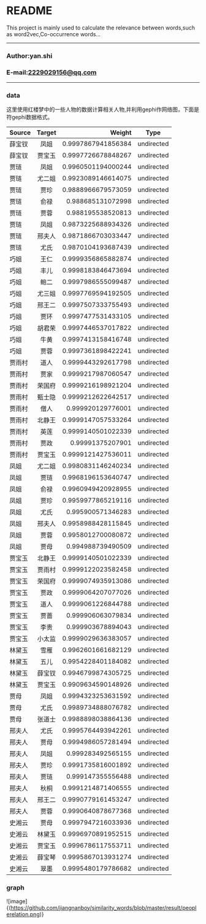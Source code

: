 README
===========================
This project is mainly used to calculate the relevance between words,such as word2vec,Co-occurrence words...
****
### Author:yan.shi
### E-mail:2229029156@qq.com
****
### data
这里使用红楼梦中的一些人物的数据计算相关人物,并利用gephi作网络图，下面是符gephi数据格式。

Source|Target|Weight|Type
| ---------- |:-----------:| -------------------:| :-----------:|
|薛宝钗|凤姐|0.9997867941856384|undirected|
|薛宝钗|贾宝玉|0.9997726678848267|undirected|
|贾琏|凤姐|0.9960501194000244|undirected|
|贾琏|尤二姐|0.9923089146614075|undirected|
|贾琏|贾珍|0.9888966679573059|undirected|
|贾琏|俞禄|0.988685131072998|undirected|
|贾琏|贾蓉|0.988195538520813|undirected|
|贾琏|凤姐|0.9873225688934326|undirected|
|贾琏|邢夫人|0.9871866703033447|undirected|
|贾琏|尤氏|0.9870104193687439|undirected|
|巧姐|王仁|0.9999356865882874|undirected|
|巧姐|丰儿|0.9998183846473694|undirected|
|巧姐|鲍二|0.9997986555099487|undirected|
|巧姐|尤三姐|0.9997769594192505|undirected|
|巧姐|邢王二|0.9997507333755493|undirected|
|巧姐|贾环|0.9997477531433105|undirected|
|巧姐|胡君荣|0.9997446537017822|undirected|
|巧姐|牛黄|0.9997413158416748|undirected|
|巧姐|贾蓉|0.9997361898422241|undirected|
|贾雨村|道人|0.9999443292617798|undirected|
|贾雨村|贾家|0.9999217987060547|undirected|
|贾雨村|荣国府|0.9999216198921204|undirected|
|贾雨村|甄士隐|0.9999212622642517|undirected|
|贾雨村|僧人|0.999920129776001|undirected|
|贾雨村|北静王|0.9999147057533264|undirected|
|贾雨村|英莲|0.9999140501022339|undirected|
|贾雨村|贾政|0.99991375207901|undirected|
|贾雨村|贾宝玉|0.9999121427536011|undirected|
|凤姐|尤二姐|0.9980831146240234|undirected|
|凤姐|贾琏|0.9968196153640747|undirected|
|凤姐|俞禄|0.9960949420928955|undirected|
|凤姐|贾珍|0.9959977865219116|undirected|
|凤姐|尤氏|0.995900571346283|undirected|
|凤姐|邢夫人|0.9958988428115845|undirected|
|凤姐|贾蓉|0.9958012700080872|undirected|
|凤姐|贾母|0.994988739490509|undirected|
|贾宝玉|北静王|0.9999140501022339|undirected|
|贾宝玉|贾雨村|0.9999122023582458|undirected|
|贾宝玉|荣国府|0.9999074935913086|undirected|
|贾宝玉|贾政|0.9999064207077026|undirected|
|贾宝玉|道人|0.9999061226844788|undirected|
|贾宝玉|贾蔷|0.999906063079834|undirected|
|贾宝玉|李贵|0.999903678894043|undirected|
|贾宝玉|小太监|0.9999029636383057|undirected|
|林黛玉|雪雁|0.9962601661682129|undirected|
|林黛玉|五儿|0.9954228401184082|undirected|
|林黛玉|薛宝钗|0.9946799874305725|undirected|
|林黛玉|贾宝玉|0.9909634590148926|undirected|
|贾母|凤姐|0.9994323253631592|undirected|
|贾母|尤氏|0.9989734888076782|undirected|
|贾母|张道士|0.9988898038864136|undirected|
|邢夫人|尤氏|0.9995764493942261|undirected|
|邢夫人|贾母|0.9994986057281494|undirected|
|邢夫人|凤姐|0.999283492565155|undirected|
|邢夫人|贾珍|0.9991735816001892|undirected|
|邢夫人|贾琏|0.999147355556488|undirected|
|邢夫人|秋桐|0.9991214871406555|undirected|
|邢夫人|邢王二|0.9990779161453247|undirected|
|邢夫人|贾蓉|0.9990640878677368|undirected|
|史湘云|贾母|0.9997947216033936|undirected|
|史湘云|林黛玉|0.9996970891952515|undirected|
|史湘云|贾宝玉|0.9996786117553711|undirected|
|史湘云|薛宝琴|0.9995867013931274|undirected|
|史湘云|翠墨|0.9995480179786682|undirected|

### graph

![image]{(https://github.com/jiangnanboy/similarity_words/blob/master/result/peoplerelation.png)}


